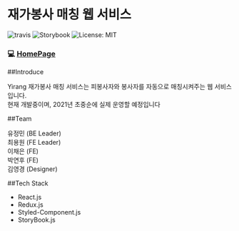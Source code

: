 <h1>재가봉사 매칭 웹 서비스</h1>

<p>
    <img alt="travis" src="https://travis-ci.com/YirangDevs/Front.svg?branch=master"/>
    <img alt="Storybook" src="https://github.com/storybookjs/brand/raw/master/badge/badge-storybook.svg?sanitize=true"/>
    <img alt="License: MIT" src="https://img.shields.io/badge/License-MIT-yellow.svg"/>
</p>

### :computer: [HomePage](http://ec2-3-35-99-114.ap-northeast-2.compute.amazonaws.com/)

##Introduce
<div>Yirang 재가봉사 매칭 서비스는 피봉사자와 봉사자를 자동으로 매칭시켜주는 웹 서비스 입니다.</div>
<div>현재 개발중이며, 2021년 초중순에 실제 운영할 예정입니다</div>

##Team
<div>유정민 (BE Leader)</div>
<div>최용원 (FE Leader)</div>
<div>이채은 (FE)</div>
<div>박연후 (FE)</div>
<div>김영경 (Designer)</div>

##Tech Stack
* React.js
* Redux.js
* Styled-Component.js
* StoryBook.js
